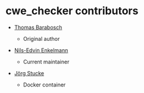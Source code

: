 # cwe_checker contributors

-   [Thomas Barabosch](https://github.com/tbarabosch)
    -   Original author

-   [Nils-Edvin Enkelmann](https://github.com/Enkelmann)
    -   Current maintainer

-   [Jörg Stucke](https://github.com/jstucke)
    -   Docker container
